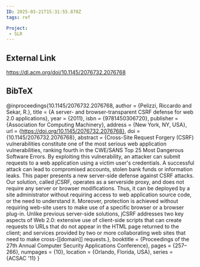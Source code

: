 ```yaml
---
ID: 2025-03-21T15:31:55.878Z
tags: ref

Project:
 - SLR
---
```

## External Link

https://dl.acm.org/doi/10.1145/2076732.2076768

## BibTeX

@inproceedings{10.1145/2076732.2076768, author = {Pelizzi, Riccardo and Sekar, R.}, title = {A server- and browser-transparent CSRF defense for web 2.0 applications}, year = {2011}, isbn = {9781450306720}, publisher = {Association for Computing Machinery}, address = {New York, NY, USA}, url = {https://doi.org/10.1145/2076732.2076768}, doi = {10.1145/2076732.2076768}, abstract = {Cross-Site Request Forgery (CSRF) vulnerabilities constitute one of the most serious web application vulnerabilities, ranking fourth in the CWE/SANS Top 25 Most Dangerous Software Errors. By exploiting this vulnerability, an attacker can submit requests to a web application using a victim user's credentials. A successful attack can lead to compromised accounts, stolen bank funds or information leaks. This paper presents a new server-side defense against CSRF attacks. Our solution, called jCSRF, operates as a serverside proxy, and does not require any server or browser modifications. Thus, it can be deployed by a site administrator without requiring access to web application source code, or the need to understand it. Moreover, protection is achieved without requiring web-site users to make use of a specific browser or a browser plug-in. Unlike previous server-side solutions, jCSRF addresses two key aspects of Web 2.0: extensive use of client-side scripts that can create requests to URLs that do not appear in the HTML page returned to the client; and services provided by two or more collaborating web sites that need to make cross-[[domain]] requests.}, booktitle = {Proceedings of the 27th Annual Computer Security Applications Conference}, pages = {257–266}, numpages = {10}, location = {Orlando, Florida, USA}, series = {ACSAC '11} }
